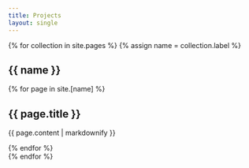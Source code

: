 ```yaml
---
title: Projects
layout: single
---
```


{% for collection in site.pages %}
  {% assign name = collection.label %}
  <section>
    <h1>{{ name }}</h1>
    {% for page in site.[name] %}
    <article>
      <h2>{{ page.title }}</h2>
      <p>{{ page.content | markdownify }}</p>
    </article>
    {% endfor %}
    
  </section>
{% endfor %}
